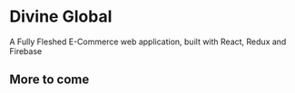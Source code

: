 # Divine Global
A Fully Fleshed E-Commerce web application, built with React, Redux and Firebase

## More to come
